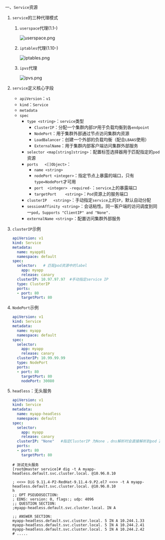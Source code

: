 一、`Service`资源

1. `service`的三种代理模式

   1. `userspace`代理(1.1-)

      ![userspace.png](http://ww1.sinaimg.cn/large/d3f19072gy1gc9noibdcmj20mw0f879b.jpg)

   2. `iptables`代理(1.10-)

      ![iptables.png](http://ww1.sinaimg.cn/large/d3f19072gy1gc9nowne5lj20mn0eo438.jpg)

   3. `ipvs`代理

      ![ipvs.png](http://ww1.sinaimg.cn/large/d3f19072gy1gc9np8bu43j20mz0eoq82.jpg)

2. `service`定义核心字段

   - `apiVersion`：`v1`
   - `kind`：`Service`
   - `metadata`
   - `spec`
     - `type <string>`：`service`类型
       - `ClusterIP`：分配一个集群内部`IP`用于负载均衡到各`endpoint`
       - `NodePort`：用于集群外部通过节点访问集群内资源
       - `LoadBalancer`：创建一个外部的负载均衡（配合`LBAAS`使用）
       - `ExternalName`：用于集群内部客户端访问集群外部服务
     - `selector <map[string]string>`：配置标签选择器用于匹配指定的`pod`资源
     - `ports	<[]Object>`：
       - `name <string>`
       - `nodePort <integer>`：指定节点上暴露的端口，只有`type=NodePort`才可用
       - `port	<integer> -required-`：`service`上的暴露端口
       - `targetPort	<string>`：`Pod`资源上的服务端口
     - `clusterIP	<string>`：手动指定`service`上的`IP`，默认自动分配
     - `sessionAffinity <string>`：会话粘性。同一客户端的访问调度到同一`pod`，`Supports "ClientIP" and "None".`
     - `externalName <string>`：配置访问集群外部服务

3. `clusterIP`示例

   ```yaml
   apiVersion: v1
   kind: Service
   metadata:
     name: myapp01
     namespace: default
   spec:
     selector:   # 匹配pod资源中的label
       app: myapp
       release: canary
     clusterIP: 10.97.97.97  #手动指定service IP
     type: ClusterIP
     ports:
     - port: 80
       targetPort: 80
   ```

4. `NodePort`示例

   ```yaml
   apiVersion: v1
   kind: Service
   metadata:
     name: myapp
     namespace: default
   spec:
     selector:
       app: myapp
       release: canary
     clusterIP: 10.99.99.99
     type: NodePort
     ports:
     - port: 80
       targetPort: 80
       nodePort: 30080
   ```

5. `headless`：无头服务

   ```yaml
   apiVersion: v1
   kind: Service
   metadata:
     name: myapp-headless
     namespace: default
   spec:
     selector:
       app: myapp
       release: canary
     clusterIP: "None"   #指定ClusterIP 为None ，dns解析时会直接解析到pod IP
     ports:
     - port: 80
       targetPort: 80
   ```

   ```shell
   # 测试无头服务
   [root@master service]# dig -t A myapp-headless.default.svc.cluster.local. @10.96.0.10
   
   ; <<>> DiG 9.11.4-P2-RedHat-9.11.4-9.P2.el7 <<>> -t A myapp-headless.default.svc.cluster.local. @10.96.0.10
   h
   ;; OPT PSEUDOSECTION:
   ; EDNS: version: 0, flags:; udp: 4096
   ;; QUESTION SECTION:
   ;myapp-headless.default.svc.cluster.local. IN A
   
   ;; ANSWER SECTION:
   myapp-headless.default.svc.cluster.local. 5 IN A 10.244.1.33
   myapp-headless.default.svc.cluster.local. 5 IN A 10.244.2.41
   myapp-headless.default.svc.cluster.local. 5 IN A 10.244.2.42
   # .....
   ```



   